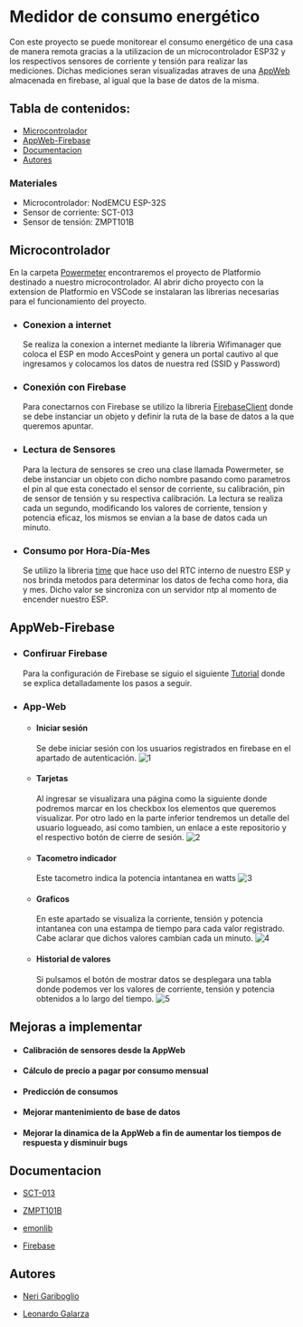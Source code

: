 
# Medidor de consumo energético

Con este proyecto se puede monitorear el consumo energético de una casa de manera remota gracias a la utilizacion de un microcontrolador ESP32 y los respectivos sensores de corriente y tensión para realizar las mediciones. Dichas mediciones seran visualizadas atraves de una [AppWeb](https://powermeteresp32.web.app/) almacenada en firebase, al igual que la base de datos de la misma.


## Tabla de contenidos:
- [Microcontrolador](#microcontrolador)
- [AppWeb-Firebase](#appweb-firebase)
- [Documentacion](#documentacion)
- [Autores](#autores)
### Materiales
- Microcontrolador: NodEMCU ESP-32S
- Sensor de corriente: SCT-013
- Sensor de tensión: ZMPT101B

## Microcontrolador
En la carpeta [Powermeter](https://github.com/NeriGariboglio/Powermeter.V2/tree/main/Powermeter) encontraremos el proyecto de Platformio destinado a nuestro microcontrolador. Al abrir dicho proyecto con la extension de Platformio en VSCode se instalaran las librerias necesarias para el funcionamiento del proyecto.
- ### Conexion a internet
    Se realiza la conexion a internet mediante la libreria Wifimanager que coloca el ESP en modo AccesPoint y genera un portal cautivo al que ingresamos y colocamos los datos de nuestra red (SSID y Password) 
- ### Conexión con Firebase
    Para conectarnos con Firebase se utilizo la libreria [FirebaseClient](https://github.com/mobizt/Firebase-ESP-Client?utm_source=platformio&utm_medium=piohome) donde se debe instanciar un objeto y definir la ruta de la base de datos a la que queremos apuntar.
- ### Lectura de Sensores
    Para la lectura de sensores se creo una clase llamada Powermeter, se debe instanciar un objeto con dicho nombre pasando como parametros el pin al que esta conectado el sensor de corriente, su calibración, pin de sensor de tensión y su respectiva calibración.
    La lectura se realiza cada un segundo, modificando los valores de corriente, tension y potencia eficaz, los mismos se envian a la base de datos cada un minuto.

- ### Consumo por Hora-Día-Mes
    Se utilizo la libreria [time](https://www.arduinolibraries.info/libraries/esp32-time) que hace uso del RTC interno de nuestro ESP y nos brinda metodos para determinar los datos de fecha como hora, dia y mes. Dicho valor se sincroniza con un servidor ntp al momento de encender nuestro ESP.
## AppWeb-Firebase 
- ### Confiruar Firebase
    Para la configuración de Firebase se siguio el siguiente [Tutorial](https://randomnerdtutorials.com/esp32-data-logging-firebase-realtime-database/#Set-up-Realtime-Database) donde se explica detalladamente los pasos a seguir.
- ### App-Web
    - #### Iniciar sesión
        Se debe iniciar sesión con los usuarios registrados en firebase en el apartado de autenticación.
    ![1](.git/images/1.PNG)
    - #### Tarjetas
        Al ingresar se visualizara una página como la siguiente donde podremos marcar en los checkbox los elementos que queremos visualizar. Por otro lado en la parte inferior tendremos un detalle del usuario logueado, asi como tambien, un enlace a este repositorio y el respectivo botón de cierre de sesión.
    ![2](.git/images/2.PNG)
    - #### Tacometro indicador
        Este tacometro indica la potencia intantanea en watts
    ![3](.git/images/3.PNG)
    - #### Graficos
        En este apartado se visualiza la corriente, tensión y potencia intantanea con una estampa de tiempo para cada valor registrado. Cabe aclarar que dichos valores cambian cada un minuto.
    ![4](.git/images/4.PNG)
    - #### Historial de valores
        Si pulsamos el botón de mostrar datos se desplegara una tabla donde podemos ver los valores de corriente, tensión y potencia obtenidos a lo largo del tiempo.
    ![5](.git/images/5.PNG)
## Mejoras a implementar
- #### Calibración de sensores desde la AppWeb
- #### Cálculo de precio a pagar por consumo mensual
- #### Predicción de consumos
- #### Mejorar mantenimiento de base de datos
- #### Mejorar la dinamica de la AppWeb a fin de aumentar los tiempos de respuesta y disminuir bugs

## Documentacion

- [SCT-013](https://bc-robotics.com/datasheets/yhdc.pdf)

- [ZMPT101B](https://5nrorwxhmqqijik.leadongcdn.com/ZMPT101B+specification-aidijBqoKomRilSqqokpjkp.pdf)

- [emonlib](https://github.com/openenergymonitor/EmonLib)

- [Firebase](https://firebase.google.com/docs/cli?hl=es#sign-in-test-cli)
## Autores

- [Neri Gariboglio](https://github.com/NeriGariboglio)

- [Leonardo Galarza](https://github.com/LeonardoGalarza)
